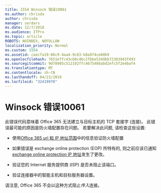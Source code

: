 ```yaml
---
title: 1554 Winsock 错误10061
ms.author: chrisda
author: chrisda
manager: serdars
ms.date: 12/7/2018
ms.audience: ITPro
ms.topic: article
ROBOTS: NOINDEX, NOFOLLOW
localization_priority: Normal
ms.custom: 1554
ms.assetid: caecfa19-86c9-4aa4-9c83-b8a974ce60b9
ms.openlocfilehash: 7651effc43cb0c4bc2fbbe5349bb72303943f493
ms.sourcegitcommit: 9d78905c512192ffc4675468abd2efc5f2e4baf4
ms.translationtype: MT
ms.contentlocale: zh-CN
ms.lasthandoff: 04/23/2019
ms.locfileid: "32419970"
---
```

# <a name="winsock-error-10061"></a>Winsock 错误10061

此错误代码意味着 Office 365 无法建立与目标主机的 TCP 套接字 (连接)。 此错误最可能的原因是防火墙配置存在问题。 若要解决此问题, 请检查这些设置:

- 使用[Office 365 url 和 IP 地址范围](https://docs.microsoft.com/office365/enterprise/urls-and-ip-address-ranges)中的信息验证防火墙配置

- 如果错误是 exchange online protection (EOP) 所特有的, 则之前应该已通知[exchange online protection IP 地址](https://docs.microsoft.com/office365/SecurityCompliance/eop/exchange-online-protection-ip-addresses)发生了更改。

- 验证您的 Internet 服务提供商 (ISP) 是否未阻止该端口。

- 验证连接器中的智能主机和目标服务器设置。

请注意, Office 365 不会以这种方式阻止*传入*连接。

